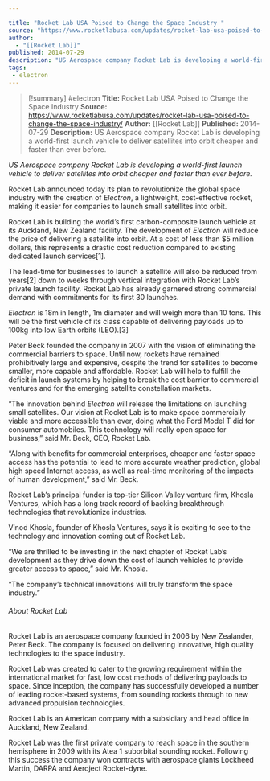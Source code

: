 ```yaml
---

title: "Rocket Lab USA Poised to Change the Space Industry "
source: "https://www.rocketlabusa.com/updates/rocket-lab-usa-poised-to-change-the-space-industry/"
author:
  - "[[Rocket Lab]]"
published: 2014-07-29
description: "US Aerospace company Rocket Lab is developing a world-first launch vehicle to deliver satellites into orbit cheaper and faster than ever before."
tags:
 - electron
---
```

>[!summary]
#electron
**Title:** Rocket Lab USA Poised to Change the Space Industry 
**Source:** https://www.rocketlabusa.com/updates/rocket-lab-usa-poised-to-change-the-space-industry/
**Author:** [[Rocket Lab]]
**Published:** 2014-07-29
**Description:** US Aerospace company Rocket Lab is developing a world-first launch vehicle to deliver satellites into orbit cheaper and faster than ever before.

*US Aerospace company Rocket Lab is developing a world-first launch vehicle to deliver satellites into orbit cheaper and faster than ever before.*

Rocket Lab announced today its plan to revolutionize the global space industry with the creation of *Electron*, a lightweight, cost-effective rocket, making it easier for companies to launch small satellites into orbit.

Rocket Lab is building the world’s first carbon-composite launch vehicle at its Auckland, New Zealand facility. The development of *Electron* will reduce the price of delivering a satellite into orbit. At a cost of less than $5 million dollars, this represents a drastic cost reduction compared to existing dedicated launch services\[1\].

The lead-time for businesses to launch a satellite will also be reduced from years\[2\] down to weeks through vertical integration with Rocket Lab’s private launch facility. Rocket Lab has already garnered strong commercial demand with commitments for its first 30 launches.

*Electron* is 18m in length, 1m diameter and will weigh more than 10 tons. This will be the first vehicle of its class capable of delivering payloads up to 100kg into low Earth orbits (LEO).\[3\]

Peter Beck founded the company in 2007 with the vision of eliminating the commercial barriers to space. Until now, rockets have remained prohibitively large and expensive, despite the trend for satellites to become smaller, more capable and affordable. Rocket Lab will help to fulfill the deficit in launch systems by helping to break the cost barrier to commercial ventures and for the emerging satellite constellation markets.

“The innovation behind *Electron* will release the limitations on launching small satellites. Our vision at Rocket Lab is to make space commercially viable and more accessible than ever, doing what the Ford Model T did for consumer automobiles. This technology will really open space for business,” said Mr. Beck, CEO, Rocket Lab.

“Along with benefits for commercial enterprises, cheaper and faster space access has the potential to lead to more accurate weather prediction, global high speed Internet access, as well as real-time monitoring of the impacts of human development,” said Mr. Beck.

Rocket Lab’s principal funder is top-tier Silicon Valley venture firm, Khosla Ventures, which has a long track record of backing breakthrough technologies that revolutionize industries.

Vinod Khosla, founder of Khosla Ventures, says it is exciting to see to the technology and innovation coming out of Rocket Lab.

“We are thrilled to be investing in the next chapter of Rocket Lab’s development as they drive down the cost of launch vehicles to provide greater access to space,” said Mr. Khosla.

“The company’s technical innovations will truly transform the space industry.”

###### About Rocket Lab

Rocket Lab is an aerospace company founded in 2006 by New Zealander, Peter Beck. The company is focused on delivering innovative, high quality technologies to the space industry.

Rocket Lab was created to cater to the growing requirement within the international market for fast, low cost methods of delivering payloads to space. Since inception, the company has successfully developed a number of leading rocket-based systems, from sounding rockets through to new advanced propulsion technologies.

Rocket Lab is an American company with a subsidiary and head office in Auckland, New Zealand.

Rocket Lab was the first private company to reach space in the southern hemisphere in 2009 with its Atea 1 suborbital sounding rocket. Following this success the company won contracts with aerospace giants Lockheed Martin, DARPA and Aeroject Rocket-dyne.